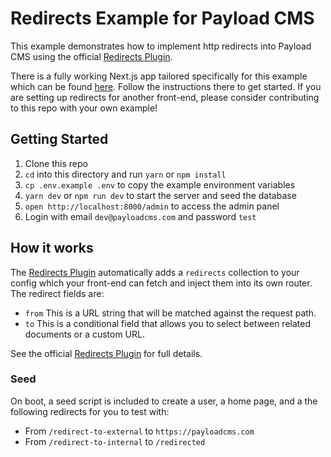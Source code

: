 # Redirects Example for Payload CMS

This example demonstrates how to implement http redirects into Payload CMS using the official [Redirects Plugin](https://github.com/payloadcms/plugin-redirects).

There is a fully working Next.js app tailored specifically for this example which can be found [here](../nextjs). Follow the instructions there to get started. If you are setting up redirects for another front-end, please consider contributing to this repo with your own example!

## Getting Started

1. Clone this repo
2. `cd` into this directory and run `yarn` or `npm install`
3. `cp .env.example .env` to copy the example environment variables
4. `yarn dev` or `npm run dev` to start the server and seed the database
5. `open http://localhost:8000/admin` to access the admin panel
6. Login with email `dev@payloadcms.com` and password `test`

## How it works

The [Redirects Plugin](https://github.com/payloadcms/plugin-redirects) automatically adds a `redirects` collection to your config which your front-end can fetch and inject them into its own router. The redirect fields are:

- `from` This is a URL string that will be matched against the request path.
- `to` This is a conditional field that allows you to select between related documents or a custom URL.

See the official [Redirects Plugin](https://github.com/payloadcms/plugin-redirects) for full details.

### Seed

On boot, a seed script is included to create a user, a home page, and a the following redirects for you to test with:

- From `/redirect-to-external` to `https://payloadcms.com`
- From `/redirect-to-internal` to `/redirected`
